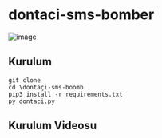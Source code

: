 # dontaci-sms-bomber
![image](https://user-images.githubusercontent.com/107762648/213560542-2718d47c-66bd-471c-bc67-3fcccdbd0a17.png)


<h2>Kurulum</h2>

```console
git clone 
cd \dontaçi-sms-boomb
pip3 install -r requirements.txt
py dontaci.py
```

<h2>Kurulum Videosu</h2>
